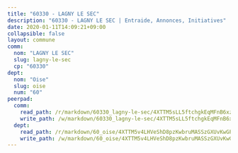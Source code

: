 ```yaml
---
title: "60330 - LAGNY LE SEC"
description: "60330 - LAGNY LE SEC | Entraide, Annonces, Initiatives"
date: 2020-01-11T14:09:21+09:00
collapsible: false
layout: commune
comm:
  nom: "LAGNY LE SEC"
  slug: lagny-le-sec
  cp: "60330"
dept:
  nom: "Oise"
  slug: oise
  num: "60"
peerpad:
  comm:
    read_path: /r/markdown/60330_lagny-le-sec/4XTTM5sLL5ftchgkEqMFnB6xzwUcxb61ecZ5qpNm6aXj6qFwH
    write_path: /w/markdown/60330_lagny-le-sec/4XTTM5sLL5ftchgkEqMFnB6xzwUcxb61ecZ5qpNm6aXj6qFwH-K3TgUWwz95JvsUUGJ7t2LnQrLfGWwgzXc5Tm2ai1ivVriJ51JQ7TwbkBNWgT7zKvwUfDRudoan8eiKXkfp3N8FwAm8QAkwRKeD98NN8v4P2XFaqSQpFeBQbsxz26WebmHfNUajgX
  dept:
    read_path: /r/markdown/60_oise/4XTTM5v4LHVeShD8pzKwbruMASSzGXUvKwGPyPNR6Aq6aruGY
    write_path: /w/markdown/60_oise/4XTTM5v4LHVeShD8pzKwbruMASSzGXUvKwGPyPNR6Aq6aruGY-K3TgTfEPmBuMGxs3WizC7aafmuSUvuvwsE7nM986pS4fEczEhokrfL1mXNtU722XatpEcDhfhLf5xd24JkCKBD4DcQHeF5CYjEkAVzDN3PuQerZfYGZ5zy2XFcJNh2Z1pYjLoQTn
---
```


